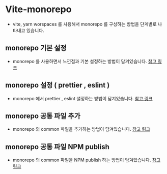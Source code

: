 # Vite-monorepo

- vite, yarn worspaces 를 사용해서 monorepo 를 구성하는 방법을 단계별로 나타내고 있습니다.

## monorepo 기본 설정
- monorepo 를 사용하면서 느낀점과 기본 설정하는 방법이 담겨있습니다. [참고 링크](https://velog.io/@k1my3ch4n/yarn-workspaces-%EB%A1%9C-monorepo%EA%B5%AC%EC%84%B1%ED%95%98%EA%B8%B0-1-monorepo-%EC%84%A4%EC%A0%95)

## monorepo 설정 ( prettier , eslint )
- monorepo 에서 prettier , eslint 설정하는 방법이 담겨있습니다. [참고 링크](https://velog.io/@k1my3ch4n/yarn-workspaces-%EB%A1%9C-monorepo%EA%B5%AC%EC%84%B1%ED%95%98%EA%B8%B0-2-prettier-eslint-%EC%84%A4%EC%A0%95)

## monorepo 공통 파일 추가
- monorepo 의 common 파일을 추가하는 방법이 담겨있습니다. [참고 링크](https://velog.io/@k1my3ch4n/yarn-workspaces-%EB%A1%9C-monorepo%EA%B5%AC%EC%84%B1%ED%95%98%EA%B8%B0-3-%EA%B3%B5%ED%86%B5-%ED%8C%8C%EC%9D%BC-%EC%B6%94%EA%B0%80)

## monorepo 공통 파일 NPM publish
- monorepo 의 common 파일을 NPM publish 하는 방법이 담겨있습니다. [참고 링크](https://velog.io/@k1my3ch4n/yarn-workspaces-%EB%A1%9C-monorepo%EA%B5%AC%EC%84%B1%ED%95%98%EA%B8%B0-4-npm-publish) 
